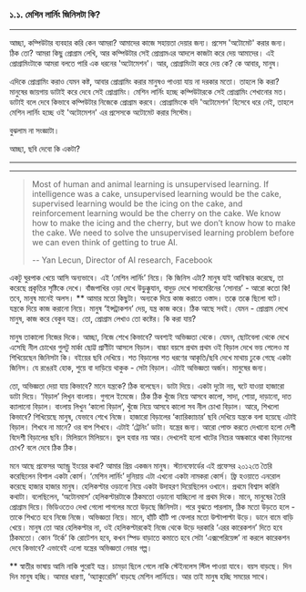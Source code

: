 ### ১.১. মেশিন লার্নিং জিনিসটা কি?

---

আচ্ছা, কম্পিউটার ব্যবহার করি কেন আমরা? আমাদের কাজে সহায়তা দেয়ার জন্য। প্রসেস 'অটোমেট' করার জন্য। ঠিক তো? আমরা কিছু প্রোগ্রাম লেখি, আর কম্পিউটার সেই প্রোগ্রামএর আদলে কাজটা করে দেয় আমাদের। এই প্রোগ্রামিংটাকে আমরা বলতে পারি এক ধরনের 'অটোমেশন'। আর, প্রোগ্রামিংটা করে দেয় কে? কে আবার, মানুষ।

এদিকে প্রোগ্রামিং করাও যেমন কষ্ট, আবার প্রোগ্রামিং করার মানুষও পাওয়া যায় না দরকার মতো। তাহলে কি করা? মানুষের জায়গায় ডাটাই করে দেবে সেই প্রোগ্রামিং। মেশিন লার্নিং হচ্ছে কম্পিউটারকে সেই প্রোগ্রামিং শেখানোর মত। ডাটাই বলে দেবে কিভাবে কম্পিউটার নিজেকে প্রোগ্রাম করবে। প্রোগ্রামিংকে যদি 'অটোমেশন' হিসেবে ধরে নেই, তাহলে মেশিন লার্নিং হচ্ছে ওই 'অটোমেশন' এর প্রসেসকে অটোমেট করার সিস্টেম।

বুঝলাম না সংজ্ঞাটা।

আচ্ছা, ছবি দেবো কি একটা?

---

---

> Most of human and animal learning is unsupervised learning. If intelligence was a cake, unsupervised learning would be the cake, supervised learning would be the icing on the cake, and reinforcement learning would be the cherry on the cake. We know how to make the icing and the cherry, but we don’t know how to make the cake. We need to solve the unsupervised learning problem before we can even think of getting to true AI.
>
> -- Yan Lecun, Director of AI research, Facebook

একটু ঘুরপাক খেয়ে আসি অন্যভাবে। এই ‘মেশিন লার্নিং’ নিয়ে। কি জিনিস এটা? মানুষ যাই আবিস্কার করেছে, তা করেছে প্রকৃতির সৃষ্টিকে দেখে। বাঁজপাখির ওড়া দেখে উড়ুক্কুযান, বাদুড় দেখে সাবমেরিনের ‘সোনার’ - আরো কতো কি! তবে, মানুষ মানেই অলস। \*\* আমার মতো কিছুটা। অন্যকে দিয়ে কাজ করাতে ওস্তাদ। তক্কে তক্কে ছিলো বটে। যন্ত্রকে দিয়ে কাজ করানো নিয়ে। মানুষ ‘ইন্সট্রাকশন’ দেয়, যন্ত্র কাজ করে। ঠিক আছে সবই। যেমন - প্রোগ্রাম লেখে মানুষ, কাজ করে বেকুব যন্ত্র। তো, প্রোগ্রাম লেখাও তো কষ্টের। কি করা যায়?

মানুষ তাকালো নিজের দিকে। আচ্ছা, নিজে শেখে কিভাবে? অবশ্যই অভিজ্ঞতা থেকে। যেমন, ছোটবেলা থেকে দেখে এসেছি নীল চোখের গুলটু মার্কা ছোট্ট প্রাণীটা আসলে বিড়াল। বাচ্চা বয়সে প্রথম প্রথম ওই বিড়াল দেখে ভয় পেলেও মা শিখিয়েছেন জিনিসটা কি। বইয়ের ছবি দেখিয়ে। শত বিড়ালের শত ধরণের আকৃতি/ছবি দেখে মাথায় ঢুকে গেছে একটা জিনিস। যে রঙেরই হোক, শুয়ে বা দাড়িয়ে থাকুক - সেটা বিড়াল। এটাই অভিজ্ঞতা অর্জন। মানুষের জন্য।

তো, অভিজ্ঞতা দেয়া যায় কিভাবে? মানে যন্ত্রকে? ঠিক বলেছেন। ডাটা দিয়ে। একটা দুটো নয়, ঘটে যাওয়া হাজারো ডাটা দিয়ে। ‘বিড়াল’ লিখুন বাংলায়। গুগলে ইমেজে। ঠিক ঠিক খুঁজে নিয়ে আসবে কালো, সাদা, শোয়া, দাড়ানো, দাত ক্যালানো বিড়াল। বাংলায় লিখুন ‘কালো বিড়াল’, খুঁজে নিয়ে আসবে কালো সব নীল চোখা বিড়াল। আরে, শিখলো কিভাবে? শিখিয়েছে মানুষ, যেভাবে শেখে নিজে। হাজারো বিড়ালের ‘ক্যারিক্যাচার’ ছবি দেখিয়ে যন্ত্রকে বলা হয়েছে এটাই বিড়াল। শিখবে না মানে? ওর বাপ শিখবে। এটাই ‘ট্রেনিং’ ডাটা। যন্ত্রের জন্য। আরো পোক্ত করতে দেখানো হলো দেশী বিদেশী বিড়ালের ছবি। মিলিয়নে মিলিয়নে। ভুল হবার নয় আর। দেখলেই হলো খাটের নিচের অন্ধকারে থাকা বিড়ালের চোখ? বলে দেবে ঠিক ঠিক।

মনে আছে প্রফেসর অ্যান্ড্রু ইংয়ের কথা? আমার প্রিয় একজন মানুষ। স্ট্যানফোর্ডের এই প্রফেসর ২০১২তে তৈরি করেছিলেন বিশাল একটা কোর্স। ‘মেশিন লার্নিং’ দুনিয়ায় এটা এখনো একটা নামকরা কোর্স। ফ্রি হওয়াতে এনরোল করেছে হাজার হাজার মানুষ। হেলিকপ্টার ওড়ানো নিয়ে একটা উদাহরণ দিয়েছিলেন ওখানে। প্রথমে বিশ্বাস করিনি কথাটা। বলেছিলেন, ‘অটোনমাস’ হেলিকপ্টারটাকে ঠিকমতো ওড়ানো যাচ্ছিলো না প্রথম দিকে। মানে, মানুষের তৈরি প্রোগ্রাম দিয়ে। ভিডিওতেও দেখা গেলো পাগলের মতো উড়ছে জিনিসটা। পরে বুঝতে পারলাম, ঠিক মতো উড়তে হলে - তাকে শিখতে হবে নিজে নিজে। অভিজ্ঞতা নিয়ে। মানে, হাঁটি হাঁটি পা ফেলার মতো উল্টাপাল্টা উড়ে। ডানে বামে বাড়ি খেয়ে। মানুষ তো আর হেলিকপ্টার না, ওই হেলিকপ্টারকেই নিজে থেকে উড়ে দরকারি ‘এরর কারেকশন’ দিতে হবে ঠিকমতো। কোন ‘টর্কে’ কি রোটেশন হবে, কখন স্পিড বাড়াতে কমাতে হবে সেটা ‘এক্সপেরিয়েন্স’ না করলে কারেকশন দেবে কিভাবে? এভাবেই এলো যন্ত্রের অভিজ্ঞতা নেবার গল্প।

\*\* স্বাতীর ভাষায় আমি নাকি পুরোই যন্ত্র। চামড়া ছিলে গেলে নাকি স্টেইনলেস স্টিল পাওয়া যাবে। বয়স বাড়ছে। দিন দিন মানুষ হচ্ছি। আমার ধারণা, ‘অ্যাক্যুরেসি’ বাড়ছে মেশিন লার্নিংয়ে। আর তাই মানুষ হচ্ছি সময়ের সাথে।

